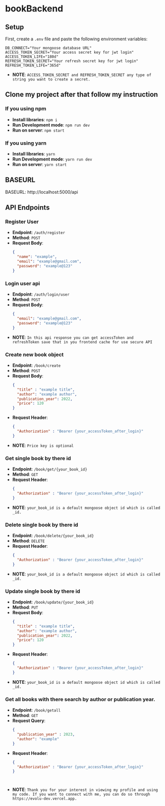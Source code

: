 # bookBackend

## Setup

First, create a `.env` file and paste the following environment variables:
```
DB_CONNECT="Your mongoose database URL"
ACCESS_TOKEN_SECRET="Your access secret key for jwt login"
ACCESS_TOKEN_LIFE="180d"
REFRESH_TOKEN_SECRET="Your refresh secret key for jwt login"
REFRESH_TOKEN_LIFE="365d"
```
- **NOTE**: `ACCESS_TOKEN_SECRET and REFRESH_TOKEN_SECRET any type of string you want to create a secret.`

  

## Clone my project after that follow my instruction

### If you using npm
- **Install libraries**: `npm i`
- **Run Development mode**: `npm run dev`
- **Run on server**: `npm start`

### If you using yarn
- **Install libraries**: `yarn`
- **Run Development mode**: `yarn run dev`
- **Run on server**: `yarn start`


## BASEURL

BASEURL: http://localhost:5000/api

## API Endpoints

### Register User

- **Endpoint**: `/auth/register`
- **Method**: `POST`
- **Request Body**:
  ```json
  {
    "name": "example",
    "email": "example@gmail.com",
    "password": "example@123"
  }


### Login user api

- **Endpoint**: `/auth/login/user`
- **Method**: `POST`
- **Request Body**:
  ```json
  {
    "email": "example@gmail.com",
    "password": "example@123"
  }
- **NOTE**: `In this api response you can get accessToken and refreshToken save that in you frontend cache for use secure API`
  

### Create new book object

- **Endpoint**: `/book/create`
- **Method**: `POST`
- **Request Body**:
  ```json
  {
    "title" : "example title",
    "author": "example author",
    "publication_year": 2022,
    "price": 120
  }
- **Request Header**:
  ```json
  {
    "Authorization" : "Bearer {your_accessToken_after_login}"
  }
- **NOTE**: `Price key is optional`


### Get single book by there id

- **Endpoint**: `/book/get/{your_book_id}`
- **Method**: `GET`
- **Request Header**:
  ```json
  {
    "Authorization" : "Bearer {your_accessToken_after_login}"
  }
- **NOTE**: `your_book_id is a default mongoose object id which is called _id.`


### Delete single book by there id

- **Endpoint**: `/book/delete/{your_book_id}`
- **Method**: `DELETE`
- **Request Header**:
  ```json
  {
    "Authorization" : "Bearer {your_accessToken_after_login}"
  }
- **NOTE**: `your_book_id is a default mongoose object id which is called _id.`


### Update single book by there id

- **Endpoint**: `/book/update/{your_book_id}`
- **Method**: `PUT`
- **Request Body**:
  ```json
  {
    "title" : "example title",
    "author": "example author",
    "publication_year": 2022,
    "price": 120
  }
- **Request Header**:
  ```json
  {
    "Authorization" : "Bearer {your_accessToken_after_login}"
  }
- **NOTE**: `your_book_id is a default mongoose object id which is called _id.`



### Get all books with there search by author or publication year.

- **Endpoint**: `/book/getall`
- **Method**: `GET`
- **Request Query**:
  ```json
  {
    "publication_year" : 2023,
    "author": "example"
  }
- **Request Header**:
  ```json
  {
    "Authorization" : "Bearer {your_accessToken_after_login}"
  }




- **NOTE**: `Thank you for your interest in viewing my profile and using my code. If you want to connect with me, you can do so through https://evolu-dev.vercel.app. `

